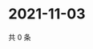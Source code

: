 # 2021-11-03

共 0 条

<!-- BEGIN WEIBO -->
<!-- 最后更新时间 Wed Nov 03 2021 22:08:21 GMT+0800 (China Standard Time) -->

<!-- END WEIBO -->

